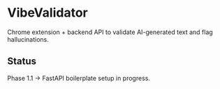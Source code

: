 # VibeValidator

Chrome extension + backend API to validate AI-generated text and flag hallucinations.

## Status
Phase 1.1 → FastAPI boilerplate setup in progress.
